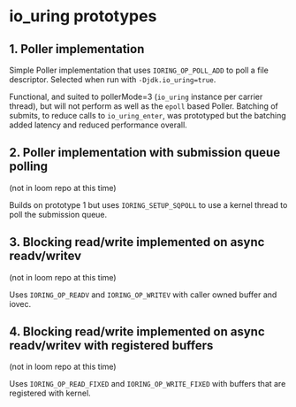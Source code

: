 # io_uring prototypes

## 1. Poller implementation

Simple Poller implementation that uses `IORING_OP_POLL_ADD` to poll a file descriptor.
Selected when run with `-Djdk.io_uring=true`.

Functional, and suited to pollerMode=3 (`io_uring` instance per carrier thread),
but will not perform as well as the `epoll` based Poller. Batching of submits, to
reduce calls to `io_uring_enter`, was prototyped but the batching added latency
and reduced performance overall.


## 2. Poller implementation with submission queue polling

(not in loom repo at this time)

Builds on prototype 1 but uses `IORING_SETUP_SQPOLL` to use a kernel thread to poll
the submission queue.

## 3. Blocking read/write implemented on async readv/writev

(not in loom repo at this time)

Uses `IORING_OP_READV` and `IORING_OP_WRITEV` with caller owned buffer and iovec.


## 4. Blocking read/write implemented on async readv/writev with registered buffers

(not in loom repo at this time)

Uses `IORING_OP_READ_FIXED` and `IORING_OP_WRITE_FIXED` with buffers that are
registered with kernel.